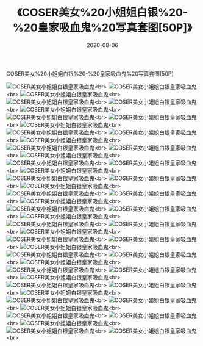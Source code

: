 ﻿---
layout: post
title: 《COSER美女%20小姐姐白银%20-%20皇家吸血鬼%20写真套图[50P]》
date: 2020-08-06
img: http://photo.orgx.cf/%E6%80%A7%E6%84%9F/2019/COSER美女小姐姐白银皇家吸血鬼写真套图[50P]/000.jpg
tags: [美女,性感,泳衣]
---

COSER美女%20小姐姐白银%20-%20皇家吸血鬼%20写真套图[50P]


![COSER美女小姐姐白银皇家吸血鬼](http://photo.orgx.cf/%E6%80%A7%E6%84%9F/2019/COSER美女小姐姐白银皇家吸血鬼写真套图[50P]/001.jpg''COSER美女小姐姐白银皇家吸血鬼'')<br>
![COSER美女小姐姐白银皇家吸血鬼](http://photo.orgx.cf/%E6%80%A7%E6%84%9F/2019/COSER美女小姐姐白银皇家吸血鬼写真套图[50P]/002.jpg''COSER美女小姐姐白银皇家吸血鬼'')<br>
![COSER美女小姐姐白银皇家吸血鬼](http://photo.orgx.cf/%E6%80%A7%E6%84%9F/2019/COSER美女小姐姐白银皇家吸血鬼写真套图[50P]/003.jpg''COSER美女小姐姐白银皇家吸血鬼'')<br>
![COSER美女小姐姐白银皇家吸血鬼](http://photo.orgx.cf/%E6%80%A7%E6%84%9F/2019/COSER美女小姐姐白银皇家吸血鬼写真套图[50P]/004.jpg''COSER美女小姐姐白银皇家吸血鬼'')<br>
![COSER美女小姐姐白银皇家吸血鬼](http://photo.orgx.cf/%E6%80%A7%E6%84%9F/2019/COSER美女小姐姐白银皇家吸血鬼写真套图[50P]/005.jpg''COSER美女小姐姐白银皇家吸血鬼'')<br>
![COSER美女小姐姐白银皇家吸血鬼](http://photo.orgx.cf/%E6%80%A7%E6%84%9F/2019/COSER美女小姐姐白银皇家吸血鬼写真套图[50P]/006.jpg''COSER美女小姐姐白银皇家吸血鬼'')<br>
![COSER美女小姐姐白银皇家吸血鬼](http://photo.orgx.cf/%E6%80%A7%E6%84%9F/2019/COSER美女小姐姐白银皇家吸血鬼写真套图[50P]/007.jpg''COSER美女小姐姐白银皇家吸血鬼'')<br>
![COSER美女小姐姐白银皇家吸血鬼](http://photo.orgx.cf/%E6%80%A7%E6%84%9F/2019/COSER美女小姐姐白银皇家吸血鬼写真套图[50P]/008.jpg''COSER美女小姐姐白银皇家吸血鬼'')<br>
![COSER美女小姐姐白银皇家吸血鬼](http://photo.orgx.cf/%E6%80%A7%E6%84%9F/2019/COSER美女小姐姐白银皇家吸血鬼写真套图[50P]/009.jpg''COSER美女小姐姐白银皇家吸血鬼'')<br>
![COSER美女小姐姐白银皇家吸血鬼](http://photo.orgx.cf/%E6%80%A7%E6%84%9F/2019/COSER美女小姐姐白银皇家吸血鬼写真套图[50P]/010.jpg''COSER美女小姐姐白银皇家吸血鬼'')<br>
![COSER美女小姐姐白银皇家吸血鬼](http://photo.orgx.cf/%E6%80%A7%E6%84%9F/2019/COSER美女小姐姐白银皇家吸血鬼写真套图[50P]/011.jpg''COSER美女小姐姐白银皇家吸血鬼'')<br>
![COSER美女小姐姐白银皇家吸血鬼](http://photo.orgx.cf/%E6%80%A7%E6%84%9F/2019/COSER美女小姐姐白银皇家吸血鬼写真套图[50P]/012.jpg''COSER美女小姐姐白银皇家吸血鬼'')<br>
![COSER美女小姐姐白银皇家吸血鬼](http://photo.orgx.cf/%E6%80%A7%E6%84%9F/2019/COSER美女小姐姐白银皇家吸血鬼写真套图[50P]/013.jpg''COSER美女小姐姐白银皇家吸血鬼'')<br>
![COSER美女小姐姐白银皇家吸血鬼](http://photo.orgx.cf/%E6%80%A7%E6%84%9F/2019/COSER美女小姐姐白银皇家吸血鬼写真套图[50P]/014.jpg''COSER美女小姐姐白银皇家吸血鬼'')<br>
![COSER美女小姐姐白银皇家吸血鬼](http://photo.orgx.cf/%E6%80%A7%E6%84%9F/2019/COSER美女小姐姐白银皇家吸血鬼写真套图[50P]/015.jpg''COSER美女小姐姐白银皇家吸血鬼'')<br>
![COSER美女小姐姐白银皇家吸血鬼](http://photo.orgx.cf/%E6%80%A7%E6%84%9F/2019/COSER美女小姐姐白银皇家吸血鬼写真套图[50P]/016.jpg''COSER美女小姐姐白银皇家吸血鬼'')<br>
![COSER美女小姐姐白银皇家吸血鬼](http://photo.orgx.cf/%E6%80%A7%E6%84%9F/2019/COSER美女小姐姐白银皇家吸血鬼写真套图[50P]/017.jpg''COSER美女小姐姐白银皇家吸血鬼'')<br>
![COSER美女小姐姐白银皇家吸血鬼](http://photo.orgx.cf/%E6%80%A7%E6%84%9F/2019/COSER美女小姐姐白银皇家吸血鬼写真套图[50P]/018.jpg''COSER美女小姐姐白银皇家吸血鬼'')<br>
![COSER美女小姐姐白银皇家吸血鬼](http://photo.orgx.cf/%E6%80%A7%E6%84%9F/2019/COSER美女小姐姐白银皇家吸血鬼写真套图[50P]/019.jpg''COSER美女小姐姐白银皇家吸血鬼'')<br>
![COSER美女小姐姐白银皇家吸血鬼](http://photo.orgx.cf/%E6%80%A7%E6%84%9F/2019/COSER美女小姐姐白银皇家吸血鬼写真套图[50P]/020.jpg''COSER美女小姐姐白银皇家吸血鬼'')<br>
![COSER美女小姐姐白银皇家吸血鬼](http://photo.orgx.cf/%E6%80%A7%E6%84%9F/2019/COSER美女小姐姐白银皇家吸血鬼写真套图[50P]/021.jpg''COSER美女小姐姐白银皇家吸血鬼'')<br>
![COSER美女小姐姐白银皇家吸血鬼](http://photo.orgx.cf/%E6%80%A7%E6%84%9F/2019/COSER美女小姐姐白银皇家吸血鬼写真套图[50P]/022.jpg''COSER美女小姐姐白银皇家吸血鬼'')<br>
![COSER美女小姐姐白银皇家吸血鬼](http://photo.orgx.cf/%E6%80%A7%E6%84%9F/2019/COSER美女小姐姐白银皇家吸血鬼写真套图[50P]/023.jpg''COSER美女小姐姐白银皇家吸血鬼'')<br>
![COSER美女小姐姐白银皇家吸血鬼](http://photo.orgx.cf/%E6%80%A7%E6%84%9F/2019/COSER美女小姐姐白银皇家吸血鬼写真套图[50P]/024.jpg''COSER美女小姐姐白银皇家吸血鬼'')<br>
![COSER美女小姐姐白银皇家吸血鬼](http://photo.orgx.cf/%E6%80%A7%E6%84%9F/2019/COSER美女小姐姐白银皇家吸血鬼写真套图[50P]/025.jpg''COSER美女小姐姐白银皇家吸血鬼'')<br>
![COSER美女小姐姐白银皇家吸血鬼](http://photo.orgx.cf/%E6%80%A7%E6%84%9F/2019/COSER美女小姐姐白银皇家吸血鬼写真套图[50P]/026.jpg''COSER美女小姐姐白银皇家吸血鬼'')<br>
![COSER美女小姐姐白银皇家吸血鬼](http://photo.orgx.cf/%E6%80%A7%E6%84%9F/2019/COSER美女小姐姐白银皇家吸血鬼写真套图[50P]/027.jpg''COSER美女小姐姐白银皇家吸血鬼'')<br>
![COSER美女小姐姐白银皇家吸血鬼](http://photo.orgx.cf/%E6%80%A7%E6%84%9F/2019/COSER美女小姐姐白银皇家吸血鬼写真套图[50P]/028.jpg''COSER美女小姐姐白银皇家吸血鬼'')<br>
![COSER美女小姐姐白银皇家吸血鬼](http://photo.orgx.cf/%E6%80%A7%E6%84%9F/2019/COSER美女小姐姐白银皇家吸血鬼写真套图[50P]/029.jpg''COSER美女小姐姐白银皇家吸血鬼'')<br>
![COSER美女小姐姐白银皇家吸血鬼](http://photo.orgx.cf/%E6%80%A7%E6%84%9F/2019/COSER美女小姐姐白银皇家吸血鬼写真套图[50P]/030.jpg''COSER美女小姐姐白银皇家吸血鬼'')<br>
![COSER美女小姐姐白银皇家吸血鬼](http://photo.orgx.cf/%E6%80%A7%E6%84%9F/2019/COSER美女小姐姐白银皇家吸血鬼写真套图[50P]/031.jpg''COSER美女小姐姐白银皇家吸血鬼'')<br>
![COSER美女小姐姐白银皇家吸血鬼](http://photo.orgx.cf/%E6%80%A7%E6%84%9F/2019/COSER美女小姐姐白银皇家吸血鬼写真套图[50P]/032.jpg''COSER美女小姐姐白银皇家吸血鬼'')<br>
![COSER美女小姐姐白银皇家吸血鬼](http://photo.orgx.cf/%E6%80%A7%E6%84%9F/2019/COSER美女小姐姐白银皇家吸血鬼写真套图[50P]/033.jpg''COSER美女小姐姐白银皇家吸血鬼'')<br>
![COSER美女小姐姐白银皇家吸血鬼](http://photo.orgx.cf/%E6%80%A7%E6%84%9F/2019/COSER美女小姐姐白银皇家吸血鬼写真套图[50P]/034.jpg''COSER美女小姐姐白银皇家吸血鬼'')<br>
![COSER美女小姐姐白银皇家吸血鬼](http://photo.orgx.cf/%E6%80%A7%E6%84%9F/2019/COSER美女小姐姐白银皇家吸血鬼写真套图[50P]/035.jpg''COSER美女小姐姐白银皇家吸血鬼'')<br>
![COSER美女小姐姐白银皇家吸血鬼](http://photo.orgx.cf/%E6%80%A7%E6%84%9F/2019/COSER美女小姐姐白银皇家吸血鬼写真套图[50P]/036.jpg''COSER美女小姐姐白银皇家吸血鬼'')<br>
![COSER美女小姐姐白银皇家吸血鬼](http://photo.orgx.cf/%E6%80%A7%E6%84%9F/2019/COSER美女小姐姐白银皇家吸血鬼写真套图[50P]/037.jpg''COSER美女小姐姐白银皇家吸血鬼'')<br>
![COSER美女小姐姐白银皇家吸血鬼](http://photo.orgx.cf/%E6%80%A7%E6%84%9F/2019/COSER美女小姐姐白银皇家吸血鬼写真套图[50P]/038.jpg''COSER美女小姐姐白银皇家吸血鬼'')<br>
![COSER美女小姐姐白银皇家吸血鬼](http://photo.orgx.cf/%E6%80%A7%E6%84%9F/2019/COSER美女小姐姐白银皇家吸血鬼写真套图[50P]/039.jpg''COSER美女小姐姐白银皇家吸血鬼'')<br>
![COSER美女小姐姐白银皇家吸血鬼](http://photo.orgx.cf/%E6%80%A7%E6%84%9F/2019/COSER美女小姐姐白银皇家吸血鬼写真套图[50P]/040.jpg''COSER美女小姐姐白银皇家吸血鬼'')<br>
![COSER美女小姐姐白银皇家吸血鬼](http://photo.orgx.cf/%E6%80%A7%E6%84%9F/2019/COSER美女小姐姐白银皇家吸血鬼写真套图[50P]/041.jpg''COSER美女小姐姐白银皇家吸血鬼'')<br>
![COSER美女小姐姐白银皇家吸血鬼](http://photo.orgx.cf/%E6%80%A7%E6%84%9F/2019/COSER美女小姐姐白银皇家吸血鬼写真套图[50P]/042.jpg''COSER美女小姐姐白银皇家吸血鬼'')<br>
![COSER美女小姐姐白银皇家吸血鬼](http://photo.orgx.cf/%E6%80%A7%E6%84%9F/2019/COSER美女小姐姐白银皇家吸血鬼写真套图[50P]/043.jpg''COSER美女小姐姐白银皇家吸血鬼'')<br>
![COSER美女小姐姐白银皇家吸血鬼](http://photo.orgx.cf/%E6%80%A7%E6%84%9F/2019/COSER美女小姐姐白银皇家吸血鬼写真套图[50P]/044.jpg''COSER美女小姐姐白银皇家吸血鬼'')<br>
![COSER美女小姐姐白银皇家吸血鬼](http://photo.orgx.cf/%E6%80%A7%E6%84%9F/2019/COSER美女小姐姐白银皇家吸血鬼写真套图[50P]/045.jpg''COSER美女小姐姐白银皇家吸血鬼'')<br>
![COSER美女小姐姐白银皇家吸血鬼](http://photo.orgx.cf/%E6%80%A7%E6%84%9F/2019/COSER美女小姐姐白银皇家吸血鬼写真套图[50P]/046.jpg''COSER美女小姐姐白银皇家吸血鬼'')<br>
![COSER美女小姐姐白银皇家吸血鬼](http://photo.orgx.cf/%E6%80%A7%E6%84%9F/2019/COSER美女小姐姐白银皇家吸血鬼写真套图[50P]/047.jpg''COSER美女小姐姐白银皇家吸血鬼'')<br>
![COSER美女小姐姐白银皇家吸血鬼](http://photo.orgx.cf/%E6%80%A7%E6%84%9F/2019/COSER美女小姐姐白银皇家吸血鬼写真套图[50P]/048.jpg''COSER美女小姐姐白银皇家吸血鬼'')<br>
![COSER美女小姐姐白银皇家吸血鬼](http://photo.orgx.cf/%E6%80%A7%E6%84%9F/2019/COSER美女小姐姐白银皇家吸血鬼写真套图[50P]/049.jpg''COSER美女小姐姐白银皇家吸血鬼'')<br>
![COSER美女小姐姐白银皇家吸血鬼](http://photo.orgx.cf/%E6%80%A7%E6%84%9F/2019/COSER美女小姐姐白银皇家吸血鬼写真套图[50P]/050.jpg''COSER美女小姐姐白银皇家吸血鬼'')<br>
